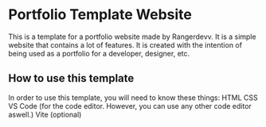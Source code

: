 # Portfolio Template Website

This is a template for a portfolio website made by Rangerdevv. It is a simple website that contains a lot of features. It is created with the intention of being used as a portfolio for a developer, designer, etc.

## How to use this template
In order to use this template, you will need to know these things:
HTML
CSS
VS Code (for the code editor. However, you can use any other code editor aswell.)
Vite (optional)